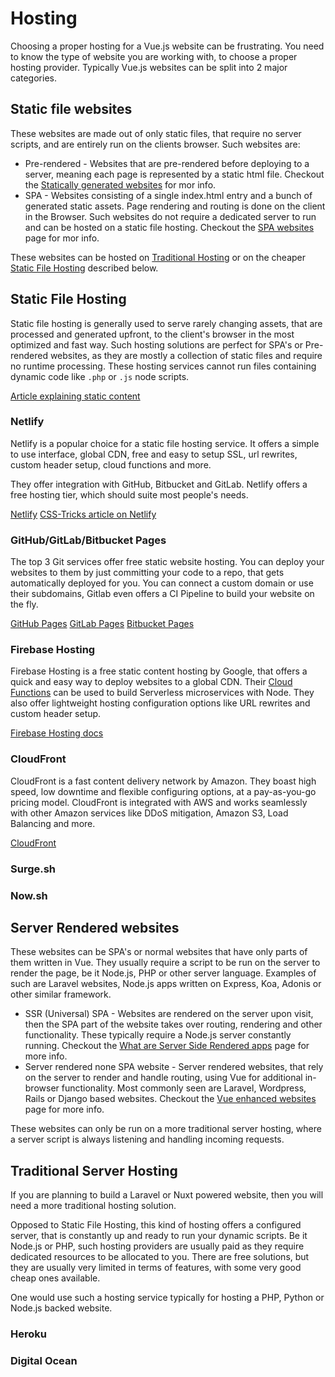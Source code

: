 # Hosting

Choosing a proper hosting for a Vue.js website can be frustrating. You need to know the type of website you are working with, to choose a proper hosting provider. Typically Vue.js websites can be split into 2 major categories. 

## Static file websites
These websites are made out of only static files, that require no server scripts, and are entirely run on the clients browser. Such websites are:

* Pre-rendered - Websites that are pre-rendered before deploying to a server, meaning each page is represented by a static html file. Checkout the [Statically generated websites](../learning/how-to-learn-vue.md#statically-generated-websites) for mor info.
* SPA - Websites consisting of a single index.html entry and a bunch of generated static assets. Page rendering and routing is done on the client in the Browser. Such websites do not require a dedicated server to run and can be hosted on a static file hosting. Checkout the [SPA websites](../learning/how-to-learn-vue.md#spa-websites) page for mor info.

These websites can be hosted on [Traditional Hosting](#traditional-server-hosting) or on the cheaper [Static File Hosting](#static-file-hosting) described below.

## Static File Hosting
Static file hosting is generally used to serve rarely changing assets, that are processed and generated upfront, to the client's browser in the most optimized and fast way. Such hosting solutions are perfect for SPA's or Pre-rendered websites, as they are mostly a collection of static files and require no runtime processing. These hosting services cannot run files containing dynamic code like `.php` or `.js` node scripts.

[Article explaining static content](https://www.maxcdn.com/one/visual-glossary/static-content/)

### Netlify
Netlify is a popular choice for a static file hosting service. It offers a simple to use interface, global CDN, free and easy to setup SSL, url rewrites, custom header setup, cloud functions and more. 

They offer integration with GitHub, Bitbucket and GitLab. Netlify offers a free hosting tier, which should suite most people's needs.

[Netlify](https://netlify.com)
[CSS-Tricks article on Netlify](https://css-tricks.com/static-file-hosting-doesnt-have-to-be-so-static/)

### GitHub/GitLab/Bitbucket Pages
The top 3 Git services offer free static website hosting. You can deploy your websites to them by just committing your code to a repo, that gets automatically deployed for you. You can connect a custom domain or use their subdomains, Gitlab even offers a CI Pipeline to build your website on the fly. 

[GitHub Pages](https://pages.github.com/)
[GitLab Pages](https://gitlab.com/help/user/project/pages/index.md)
[Bitbucket Pages](https://pages.bitbucket.io/) 

### Firebase Hosting
Firebase Hosting is a free static content hosting by Google, that offers a quick and easy way to deploy websites to a global CDN. Their [Cloud Functions](https://firebase.google.com/docs/functions/) can be used to build Serverless microservices with Node. They also offer lightweight hosting configuration options like URL rewrites and custom header setup.

[Firebase Hosting docs](https://firebase.google.com/docs/hosting/)

### CloudFront
CloudFront is a fast content delivery network by Amazon. They boast high speed, low downtime and flexible configuring options, at a pay-as-you-go pricing model. CloudFront is integrated with AWS and works seamlessly with other Amazon services like DDoS mitigation, Amazon S3, Load Balancing and more.

[CloudFront](https://aws.amazon.com/cloudfront/)

### Surge.sh

### Now.sh

## Server Rendered websites
These websites can be SPA's or normal websites that have only parts of them written in Vue. They usually require a script to be run on the server to render the page, be it Node.js, PHP or other server language. Examples of such are Laravel websites, Node.js apps written on Express, Koa, Adonis or other similar framework.


* SSR (Universal) SPA - Websites are rendered on the server upon visit, then the SPA part of the website takes over routing, rendering and other functionality. These typically require a Node.js server constantly running. Checkout the [What are Server Side Rendered apps](../learning/how-to-learn-vue.md#ssr-spa-websites) page for more info.
* Server rendered none SPA website - Server rendered websites, that rely on the server to render and handle routing, using Vue for additional in-browser functionality. Most commonly seen are Laravel, Wordpress, Rails or Django based websites. Checkout the [Vue enhanced websites](../learning/how-to-learn-vue.md#vue-enhanced-websites) page for more info.

These websites can only be run on a more traditional server hosting, where a server script is always listening and handling incoming requests.

## Traditional Server Hosting
If you are planning to build a Laravel or Nuxt powered website, then you will need a more traditional hosting solution.

Opposed to Static File Hosting, this kind of hosting offers a configured server, that is constantly up and ready to run your dynamic scripts. Be it Node.js or PHP, such hosting providers are usually paid as they require dedicated resources to be allocated to you. There are free solutions, but they are usually very limited in terms of features, with some very good cheap ones available.

One would use such a hosting service typically for hosting a PHP, Python or Node.js backed website. 

### Heroku

### Digital Ocean
